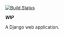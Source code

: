 [![Build Status](https://travis-ci.org/endamccarthy/ChampionshipChallenge.svg?branch=production)](https://travis-ci.org/endamccarthy/ChampionshipChallenge)

***WIP***

A Django web application.
